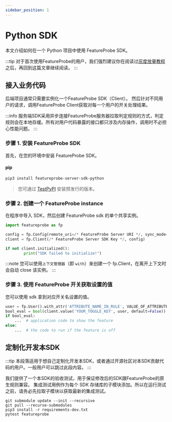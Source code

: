 ```yaml
---
sidebar_position: 1
---
```


# Python SDK

本文介绍如何在一个 Python 项目中使用 FeatureProbe SDK。

:::tip
对于首次使用FeatureProbe的用户，我们强烈建议你在阅读过[灰度放量教程](../../tutorials/rollout_tutorial/)之后，再回到这篇文章继续阅读。
:::

## 接入业务代码

后端项目通常只需要实例化一个FeatureProbe SDK（Client）。
然后针对不同用户的请求，调用FeatureProbe Client获取对每一个用户的开关处理结果。

:::info
服务端SDK采用异步连接FeatureProbe服务器拉取判定规则的方式，判定规则会在本地存缓。所有对用户代码暴露的接口都只涉及内存操作，调用时不必担心性能问题。
::: 

### 步骤 1. 安装 FeatureProbe SDK

首先，在您的环境中安装 FeatureProbe SDK。

#### pip

```bash
pip3 install featureprobe-server-sdk-python
```

> 您可通过 [TestPyPI](https://test.pypi.org/project/featureprobe-server-sdk-python/) 安装预发行的版本。

<!-- WIP
#### conda

Will be supported later.

```bash
conda install featureprobe-server-sdk-python
```
-->

### 步骤 2. 创建一个 FeatureProbe instance

在程序中导入 SDK，然后创建 FeatureProbe sdk 的单个共享实例。

```python
import featureprobe as fp

config = fp.Config(remote_uri=/* FeatureProbe Server URI */, sync_mode='pooling', refresh_interval=3)
client = fp.Client(/* FeatureProbe Server SDK Key */, config)

if not client.initialized():
		print("SDK failed to initialize!")
```

:::note
您可以使用`上下文管理器`（即 `with`）来创建一个 fp.Client，在离开上下文时会自动 close 该实例。
:::

### 步骤 3. 使用 FeatureProbe 开关获取设置的值

您可以使用 sdk 拿到对应开关名设置的值。

```python
user = fp.User().with_attr('ATTRIBUTE_NAME_IN_RULE', VALUE_OF_ATTRIBUTE)
bool_eval = bool(client.value('YOUR_TOGGLE_KEY', user, default=False))
if bool_eval:
    ...  # application code to show the feature
else:
    ...  # the code to run if the feature is off
```

## 定制化开发本SDK

:::tip
本段落适用于想自己定制化开发本SDK，或者通过开源社区对本SDK贡献代码的用户。一般用户可以跳过此段内容。
:::

我们提供了一个本SDK的验收测试，用于保证修改后的SDK跟FeatureProbe的原生规则兼容。
集成测试用例作为每个 SDK 存储库的子模块添加。所以在运行测试之前，请务必先拉取子模块以获取最新的集成测试。

```shell
git submodule update --init --recursive
git pull --recurse-submodules
pip3 install -r requirements-dev.txt
pytest featureprobe
```
